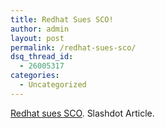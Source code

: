 ```yaml
---
title: Redhat Sues SCO!
author: admin
layout: post
permalink: /redhat-sues-sco/
dsq_thread_id:
  - 26005317
categories:
  - Uncategorized
---
```

[Redhat sues SCO][1]. Slashdot Article.

 [1]: http://slashdot.org/articles/03/08/04/1817247.shtml?tid=110&tid=126&tid=163&tid=187&tid=88